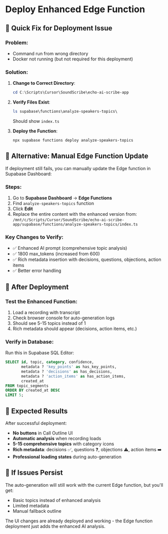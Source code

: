 # Deploy Enhanced Edge Function

## 🚨 **Quick Fix for Deployment Issue**

### **Problem**: 
- Command run from wrong directory
- Docker not running (but not required for this deployment)

### **Solution**:

1. **Change to Correct Directory**:
   ```powershell
   cd C:\Scripts\Cursor\SoundScribe\echo-ai-scribe-app
   ```

2. **Verify Files Exist**:
   ```powershell
   ls supabase\functions\analyze-speakers-topics\
   ```
   Should show `index.ts`

3. **Deploy the Function**:
   ```powershell
   npx supabase functions deploy analyze-speakers-topics
   ```

## 🔧 **Alternative: Manual Edge Function Update**

If deployment still fails, you can manually update the Edge function in Supabase Dashboard:

### **Steps**:
1. Go to **Supabase Dashboard** → **Edge Functions**
2. Find `analyze-speakers-topics` function
3. Click **Edit**
4. Replace the entire content with the enhanced version from:
   `/mnt/c/Scripts/Cursor/SoundScribe/echo-ai-scribe-app/supabase/functions/analyze-speakers-topics/index.ts`

### **Key Changes to Verify**:
- ✅ Enhanced AI prompt (comprehensive topic analysis)
- ✅ 1800 max_tokens (increased from 600)
- ✅ Rich metadata insertion with decisions, questions, objections, action items
- ✅ Better error handling

## 🧪 **After Deployment**

### **Test the Enhanced Function**:
1. Load a recording with transcript
2. Check browser console for auto-generation logs
3. Should see 5-15 topics instead of 1
4. Rich metadata should appear (decisions, action items, etc.)

### **Verify in Database**:
Run this in Supabase SQL Editor:
```sql
SELECT id, topic, category, confidence, 
       metadata ? 'key_points' as has_key_points,
       metadata ? 'decisions' as has_decisions,
       metadata ? 'action_items' as has_action_items,
       created_at
FROM topic_segments 
ORDER BY created_at DESC 
LIMIT 5;
```

## 🎯 **Expected Results**

After successful deployment:
- **No buttons** in Call Outline UI
- **Automatic analysis** when recording loads
- **5-15 comprehensive topics** with category icons
- **Rich metadata**: decisions ✅, questions ❓, objections ⚠️, action items ➡️
- **Professional loading states** during auto-generation

## 🚨 **If Issues Persist**

The auto-generation will still work with the current Edge function, but you'll get:
- Basic topics instead of enhanced analysis
- Limited metadata
- Manual fallback outline

The UI changes are already deployed and working - the Edge function deployment just adds the enhanced AI analysis.